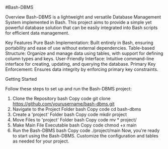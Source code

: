 #Bash-DBMS

Overview
Bash-DBMS is a lightweight and versatile Database Management System implemented in Bash. This project aims to provide a simple yet powerful database solution that can be easily integrated into Bash scripts for efficient data management.

Key Features
Pure Bash Implementation: Built entirely in Bash, ensuring portability and ease of use without external dependencies.
Table-based Structure: Organize and manage data using tables, with support for defining column types and keys.
User-Friendly Interface: Intuitive command-line interface for creating, updating, and querying the database.
Primary Key Enforcement: Ensures data integrity by enforcing primary key constraints.


Getting Started

Follow these steps to set up and run the Bash-DBMS project:

1. Clone the Repository
bash
Copy code
git clone https://github.com/yourusername/bash-dbms.git
2. Navigate to the Project Folder
bash
Copy code
cd bash-dbms
3. Create a 'project' Folder
bash
Copy code
mkdir project
4. Move Files to 'project' Folder
bash
Copy code
mv * project/
5. Make Main File Executable
bash
Copy code
chmod +x main
6. Run the Bash-DBMS
bash
Copy code
./project/main
Now, you're ready to start using the Bash-DBMS. Customize the configuration and tables as needed for your project.
